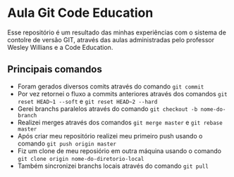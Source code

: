 # Aula Git Code Education
Esse repositório é um resultado das minhas experiências com o sistema de contolre de versão GIT, através das aulas administradas pelo professor Wesley Willians e a Code Education.

## Principais comandos
- Foram gerados diversos comits através do comando `git commit`
- Por vez retornei o fluxo a commits anteriores através dos comandos `git reset HEAD~1 --soft` e `git reset HEAD~2 --hard`
- Gerei branchs paralelos através do comando `git checkout -b nome-do-branch`
- Realizei merges através dos comandos `git merge master` e `git rebase master`
- Após criar meu repositório realizei meu primeiro push usando o comando `git push origin master`
- Fiz um clone de meu reposiório em outra máquina usando o comando `git clone origin nome-do-diretorio-local`
- Também sincronizei branchs locais através do comando `git pull`
